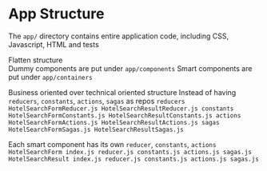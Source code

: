 # App Structure
The `app/` directory contains entire application code, including CSS, Javascript, HTML and tests  
  
Flatten structure  
  Dummy components are put under `app/components`
  Smart components are put under `app/containers`

Business oriented over technical oriented structure
  Instead of having `reducers`, `constants`, `actions`, `sagas` as repos
    ```
        reducers
            HotelSearchFormReducer.js
            HotelSearchResultReducer.js
        constants
            HotelSearchFormConstants.js
            HotelSearchResultConstants.js
        actions
            HotelSearchFormActions.js
            HotelSearchResultActions.js
        sagas
            HotelSearchFormSagas.js
            HotelSearchResultSagas.js
    ```
    
  Each smart component has its own `reducer`, `constants`, `actions`
    ```
        HotelSearchForm
            index.js
            reducer.js
            constants.js
            actions.js
            sagas.js
        HotelSearchResult
            index.js
            reducer.js
            constants.js
            actions.js
            sagas.js
    ```